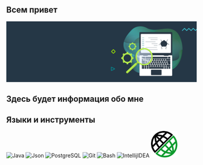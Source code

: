 
## Всем привет
![Header](https://github.com/FixStress/fixStress/blob/main/assets/qa-testing-header.png)

## Здесь будет информация обо мне

<!-- Языки и инструменты -->
## Языки и инструменты
<img src="https://cdn.jsdelivr.net/gh/devicons/devicon@latest/icons/java/java-original-wordmark.svg" title="Java" width="55"/>
<img src="https://cdn.jsdelivr.net/gh/devicons/devicon@latest/icons/json/json-original.svg" title="Json" width="50" />
<img src="https://cdn.jsdelivr.net/gh/devicons/devicon@latest/icons/postgresql/postgresql-plain.svg" title="PostgreSQL" width="50" />
<img src="https://cdn.jsdelivr.net/gh/devicons/devicon@latest/icons/git/git-original.svg" title="Git" width="50" />
<img src="https://cdn.jsdelivr.net/gh/devicons/devicon@latest/icons/bash/bash-original.svg" title="Bash" width="55" />
<img src="https://cdn.jsdelivr.net/gh/devicons/devicon@latest/icons/intellij/intellij-original.svg" title="IntellijIDEA" width="50" />
<img src="https://github.com/FixStress/fixStress/blob/main/assets/19369327.png" title="REST Assured" width="70">


